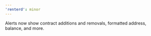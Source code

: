 ```yaml
---
'renterd': minor
---
```


Alerts now show contract additions and removals, formatted address, balance, and more.
